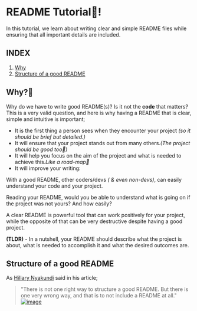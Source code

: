 # README Tutorial📖!
In this tutorial, we learn about writing clear and simple README files while ensuring that all important details are included.<br>

## INDEX
1. [Why](#why🤔)
2. [Structure of a good README](#structure-of-a-good-readme-file)
## Why?🤔
Why do we have to write good README(s)? Is it not the **code** that matters?<br>
This is a very valid question, and here is why having a README that is clear, simple and intuitive is important;  
- It is the first thing a person sees when they encounter your project *(so it should be brief but detailed.)*  
- It will ensure that your project stands out from many others.*(The project should be good too💯)*
- It will help you focus on the aim of the project and what is needed to achieve this.*Like a road-map🐾*
- It will improve your writing:

With a good README, other coders/devs *( & even non-devs)*, can easily understand your code and your project.

Reading your README, would you be able to understand what is going on if the project was not yours? And how easily?

A clear README is powerful tool that can work positively for your project, while the opposite of that can be very destructive despite having a good project.

**(TLDR)** - In a nutshell, your README should describe what the project is about, what is needed to accomplish it and what the desired outcomes are.<br>
## Structure of a good README

As [Hillary Nyakundi](https://www.freecodecamp.org/news/how-to-write-a-good-readme-file/) said in his article;
>"There is not one right way to structure a good README. But there is
one very wrong way, and that is to not include a README at all."  
[![image](https://www.freecodecamp.org/news/content/images/size/w2000/2021/04/uide-to-writting-a-good-readme-file--1-.png)](https://www.freecodecamp.org/news/content/images/size/w2000/2021/04/uide-to-writting-a-good-readme-file--1-.png)
